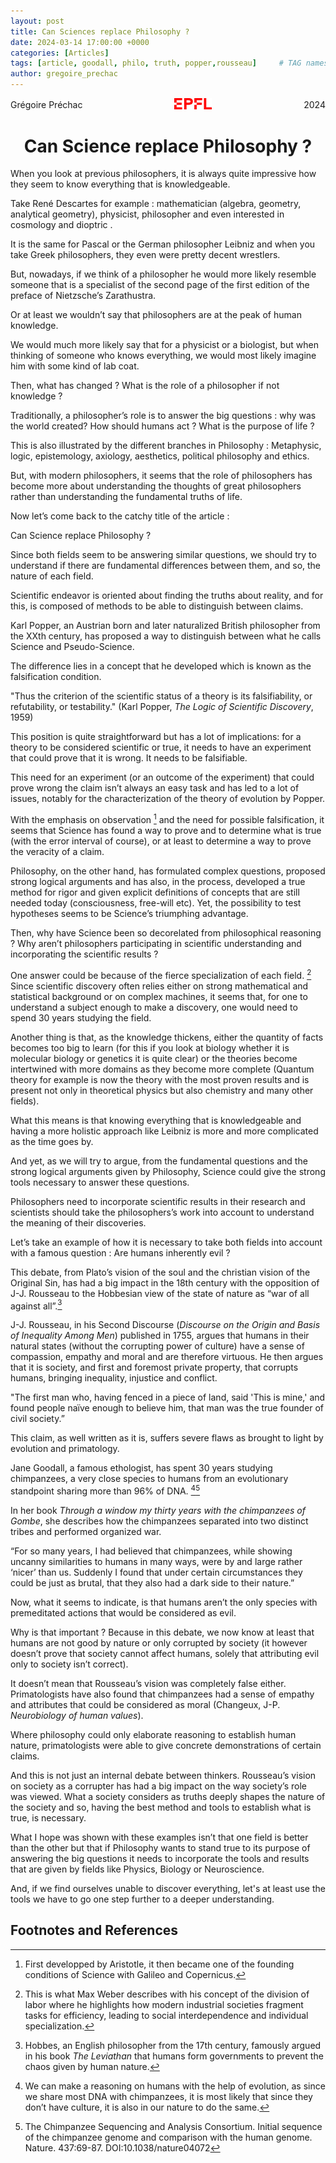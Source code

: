```yaml
---
layout: post
title: Can Sciences replace Philosophy ?
date: 2024-03-14 17:00:00 +0000
categories: [Articles]
tags: [article, goodall, philo, truth, popper,rousseau]     # TAG names should always be lowercase
author: gregoire_prechac
---
```


<!-- Header with Logo -->
<div style="display: flex; justify-content: space-between; align-items: center;">
  <div>Grégoire Préchac</div>
  <div>
    <img src="/images/logo_EPFL.png" alt="Logo" width="60">
  </div>
  <div>2024</div>
</div>

<h1 style="text-align: center;">Can Science replace Philosophy ?</h1>

<!-- Article Content -->
When you look at previous philosophers, it is always quite impressive how they seem to know everything that is knowledgeable.

Take René Descartes for example : mathematician (algebra, geometry, analytical geometry), physicist, philosopher and even interested in cosmology and dioptric . 

It is the same for Pascal or the German philosopher Leibniz and when you take Greek philosophers, they even were pretty decent wrestlers. 

But, nowadays, if we think of a philosopher he would more likely resemble someone that is a specialist of the second page of the first edition of the preface of Nietzsche’s Zarathustra. 

Or at least we wouldn’t say that philosophers are at the peak of human knowledge.

We would much more likely say that for a physicist or a biologist, but when thinking of someone who knows everything, we would most likely imagine him with some kind of lab coat. 

Then, what has changed ? What is the role of a philosopher if not knowledge ?

Traditionally, a philosopher’s role is to answer the big questions : why was the world created? How should humans act ? What is the purpose of life ?

This is also illustrated by the different branches in Philosophy : Metaphysic, logic, epistemology, axiology, aesthetics, political philosophy and ethics. 

But, with modern philosophers, it seems that the role of philosophers has become more about understanding the thoughts of great philosophers rather than understanding the fundamental truths of life. 

Now let’s come back to the catchy title of the article  : 

Can Science replace Philosophy ? 

Since both fields seem to be answering similar questions, we should try to understand if there are fundamental differences between them, and so, the nature of each field. 

Scientific endeavor is oriented about finding the truths about reality, and for this, is composed of methods to be able to distinguish between claims. 

Karl Popper, an Austrian born and later naturalized British philosopher from the XXth century, has proposed a way to distinguish between what he calls Science and Pseudo-Science. 

The difference lies in a concept that he developed which is known as the falsification condition. 

"Thus the criterion of the scientific status of a theory is its falsifiability, or refutability, or testability." (Karl Popper, *The Logic of Scientific Discovery*, 1959)

This position is quite straightforward but has a lot of implications: for a theory to be considered scientific or true, it needs to have an experiment that could prove that it is wrong. It needs to be falsifiable.

This need for an experiment (or an outcome of the experiment) that could prove wrong the claim isn’t always an easy task and has led to a lot of issues, notably for the characterization of the theory of evolution by Popper. 

With the emphasis on observation [^1] and the need for possible falsification, it seems that Science has found a way to prove and to determine what is true (with the error interval of course), or at least to determine a way to prove the veracity of a claim.

Philosophy, on the other hand, has formulated complex questions, proposed strong logical arguments and has also, in the process, developed a true method for rigor and given explicit definitions of concepts that are still needed today (consciousness, free-will etc). Yet, the possibility to test hypotheses seems to be Science’s triumphing advantage. 

Then, why have Science been so decorelated from philosophical reasoning ? Why aren’t philosophers participating in scientific understanding and incorporating the scientific results ? 


One answer could be because of the fierce specialization of each field. [^2]
Since scientific discovery often relies either on strong mathematical and statistical background or on complex machines, it seems that, for one to understand a subject enough to make a discovery, one would need to spend 30 years studying the field. 

Another thing is that, as the knowledge thickens, either the quantity of facts becomes too big to learn (for this if you look at biology whether it is molecular biology or genetics it is quite clear) or the theories become intertwined with more domains as they become more complete (Quantum theory for example is now the theory with the most proven results and is present not only in theoretical physics but also chemistry and many other fields).

What this means is that knowing everything that is knowledgeable and having a more holistic approach like Leibniz is more and more complicated as the time goes by. 

And yet, as we will try to argue, from the fundamental questions and the strong logical arguments given by Philosophy, Science could give the strong tools necessary to answer these questions. 

Philosophers need to incorporate scientific results in their research and scientists should take the philosophers’s work into account to understand the meaning of their discoveries. 

Let’s take an example of how it is necessary to take both fields into account with a famous question : Are humans inherently evil ? 

This debate, from Plato’s vision of the soul and the christian vision of the Original Sin, has had a big impact in the 18th century with the opposition of J-J. Rousseau to the Hobbesian view of the state of nature as “war of all against all”.[^3]

J-J. Rousseau, in his Second Discourse (*Discourse on the Origin and Basis of Inequality Among Men*) published in 1755, argues that humans in their natural states (without the corrupting power of culture) have a sense of compassion, empathy and moral and are therefore virtuous. He then argues that it is society, and first and foremost private property, that corrupts humans, bringing inequality, injustice and conflict. 

"The first man who, having fenced in a piece of land, said 'This is mine,' and found people naïve enough to believe him, that man was the true founder of civil society.”

This claim, as well written as it is, suffers severe flaws as brought to light by evolution and primatology. 

Jane Goodall, a famous ethologist, has spent 30 years studying chimpanzees, a very close species to humans from an evolutionary standpoint sharing more than 96% of DNA. [^4][^5]

In her book *Through a window my thirty years with the chimpanzees of Gombe*, she describes how the chimpanzees separated into two distinct tribes and performed organized war.

“For so many years, I had believed that chimpanzees, while showing uncanny similarities to humans in many ways, were by and large rather ‘nicer’ than us. Suddenly I found that under certain circumstances they could be just as brutal, that they also had a dark side to their nature.”

Now, what it seems to indicate, is that humans aren’t the only species with premeditated actions that would be considered as evil. 

Why is that important ? Because in this debate, we now know at least that humans are not good by nature or only corrupted by society (it however doesn’t prove that society cannot affect humans, solely that attributing evil only to society isn’t correct). 

It doesn’t mean that Rousseau’s vision was completely false either. Primatologists have also found that chimpanzees had a sense of empathy and attributes that could be considered as moral (Changeux, J-P. *Neurobiology of human values*). 

Where philosophy could only elaborate reasoning to establish human nature, primatologists were able to give concrete demonstrations of certain claims. 

And this is not just an internal debate between thinkers. Rousseau’s vision on society as a corrupter has had a big impact on the way society’s role was viewed. 
What a society considers as truths deeply shapes the nature of the society and so, having the best method and tools to establish what is true, is necessary. 


What I hope was shown with these examples isn’t that one field is better than the other but that if Philosophy wants to stand true to its purpose of answering the big questions it needs to incorporate the tools and results that are given by fields like Physics, Biology or Neuroscience. 

And, if we find ourselves unable to discover everything, let's at least use the tools we have to go one step further to a deeper understanding.

## Footnotes and References
<!-- Footnotes -->
[^1]: First developped by Aristotle, it then became one of the founding conditions of Science with Galileo and Copernicus.

[^2]: This is what Max Weber describes with his concept of the division of labor where he highlights how modern industrial societies fragment tasks for efficiency, leading to social interdependence and individual specialization.

[^3]: Hobbes, an English philosopher from the 17th century, famously argued in his book *The Leviathan* that humans form governments to prevent the chaos given by human nature. 

[^4]:  We can make a reasoning on humans with the help of evolution, as since we share most DNA with chimpanzees, it is most likely that since they don’t have culture, it is also in our nature to do the same.

<!-- References -->

[^5]: The Chimpanzee Sequencing and Analysis Consortium. Initial sequence of the chimpanzee genome and comparison with the human genome. Nature. 437:69-87. DOI:10.1038/nature04072


